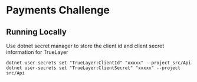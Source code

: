 # Payments Challenge

## Running Locally

Use dotnet secret manager to store the client id and client secret information for TrueLayer
```console
dotnet user-secrets set "TrueLayer:ClientId" "xxxxx" --project src/Api
dotnet user-secrets set "TrueLayer:ClientSecret" "xxxxx" --project src/Api
```